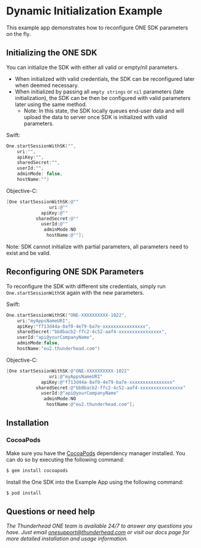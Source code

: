 # Dynamic Initialization Example 

This example app demonstrates how to reconfigure ONE SDK parameters on the fly.

## Initializing the ONE SDK

You can initialize the SDK with either all valid or empty/nil parameters.
- When initialized with valid credentials, the SDK can be reconfigured later when deemed necessary.
- When initialized by passing all `empty strings` or `nil` parameters (late initialization), the SDK can be then be configured with valid parameters later using the same method.
	- Note: In this state, the SDK locally queues end-user data and will upload the data to server once SDK is initialized with valid parameters.

Swift:
```swift
One.startSessionWithSK("",
	uri:"",
	apiKey:"",
	sharedSecret:"",
	userId:"",
	adminMode: false,
	hostName:"")
```

Objective-C:
```objective-c
[One startSessionWithSK:@""
	            uri:@""
	         apiKey:@""
           sharedSecret:@""
	         userId:@""
              adminMode:NO
               hostName:@""];
```

Note: SDK cannot initialize with partial parameters, all parameters need to exist and be valid.

## Reconfiguring ONE SDK Parameters

To reconfigure the SDK with different site credentials, simply run `One.startSessionWithSK` again with the new parameters.

Swift:
```swift
One.startSessionWithSK("ONE-XXXXXXXXXX-1022",
	uri:"myAppsNameURI",
	apiKey:"f713d44a-8af0-4e79-ba7e-xxxxxxxxxxxxxxxx",
	sharedSecret:"bb8bacb2-ffc2-4c52-aaf4-xxxxxxxxxxxxxxxx",
	userId:"api@yourCompanyName",
	adminMode:false,
	hostName:"eu2.thunderhead.com")
```

Objective-C:
```objective-c
[One startSessionWithSK:@"ONE-XXXXXXXXXX-1022"
	            uri:@"myAppsNameURI"
	         apiKey:@"f713d44a-8af0-4e79-ba7e-xxxxxxxxxxxxxxxx"
           sharedSecret:@"bb8bacb2-ffc2-4c52-aaf4-xxxxxxxxxxxxxxxx"
	         userId:@"api@yourCompanyName"
              adminMode:NO
               hostName:@"eu2.thunderhead.com"];
```

## Installation

### CocoaPods

Make sure you have the [CocoaPods](http://cocoapods.org) dependency manager installed. You can do so by executing the following command:

```sh
$ gem install cocoapods
```

Install the One SDK into the Example App using the following command:

```sh
$ pod install
```

## Questions or need help

_The Thunderhead ONE team is available 24/7 to answer any questions you have. Just email onesupport@thunderhead.com or visit our docs page for more detailed installation and usage information._
